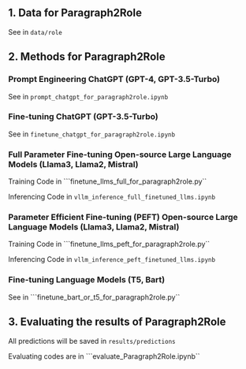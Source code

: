 ## 1. Data for Paragraph2Role

See in ```data/role```

## 2. Methods for Paragraph2Role

### Prompt Engineering ChatGPT (GPT-4, GPT-3.5-Turbo)

See in ```prompt_chatgpt_for_paragraph2role.ipynb```

### Fine-tuning ChatGPT (GPT-3.5-Turbo)

See in ```finetune_chatgpt_for_paragraph2role.ipynb```

### Full Parameter Fine-tuning Open-source Large Language Models (Llama3, Llama2, Mistral)

Training Code in ```finetune_llms_full_for_paragraph2role.py``

Inferencing Code in ```vllm_inference_full_finetuned_llms.ipynb```

### Parameter Efficient Fine-tuning (PEFT) Open-source Large Language Models (Llama3, Llama2, Mistral)

Training Code in ```finetune_llms_peft_for_paragraph2role.py``

Inferencing Code in ```vllm_inference_peft_finetuned_llms.ipynb```

### Fine-tuning Language Models (T5, Bart)

See in ```finetune_bart_or_t5_for_paragraph2role.py``

## 3. Evaluating the results of Paragraph2Role

All predictions will be saved in ```results/predictions```

Evaluating codes are in ```evaluate_Paragraph2Role.ipynb``